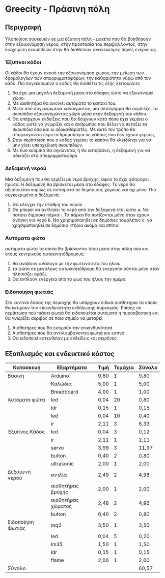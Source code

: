 # Greecity - Πράσινη πόλη

##  Περιγραφή

Υλοποίηση συσκευών σε μια έξυπνη πόλη – μακέτα που θα βοηθήσουν στην εξοικονόμηση νερού, στην προστασία του περιβάλλοντος, στην διαχείριση σκουπιδιών στην  θα διαθέτουν ανανεώσιμες πηγές ενέργειας.

### Έξυπνοι κάδοι
Οι κάδοι θα έχουν σκοπό την εξοικονόμηση χώρου, την μείωση των δρομολογίων των απορριμματοφόρων, την καθαριότητα γύρω από τον κάδο. Πιο συγκεκριμένα ο κάδος θα διαθέτει τις εξής λειτουργίες
1. θα έχει μια μεγάλη δεξαμενή μέσα στο έδαφος ώστε να εξοικονομεί χώρο.
2. Με αισθητήρα θα ανοίγει αυτόματα το καπάκι του.
3. Μετά από συγκεκριμένα «ανοίγματα», μια πλατφόρμα θα συμπιέζει τα σκουπίδια εξοικονομώντας χώρο μέσα στην δεξαμενή του κάδου.
4. Θα υπάρχουν ενδείξεις που θα δείχνουν κατά πόσο έχει γεμίσει ο κάδος ώστε να γνωρίζει και ο άνθρωπος που θέλει να πετάξει τα σκουπίδια όσο και οι οδοκαθαριστές. Με αυτό τον τρόπο θα αποφεύγονται περιττά δρομολόγια σε κάδους που δεν έχουν γεμίσει,
5. Στην περίπτωση που ο κάδος γεμίσει το καπάκι θα κλειδώνει για να μην γίνει υπερχείλιση σκουπιδιών.
6. Με δυο κουμπιά θα σηκώνεται, ή θα κατεβαίνει, η δεξαμενή για να αδειάζει στο απορριμματοφόρο.

### Δεξαμενή νερού
Μια δεξαμενή που θα γεμίζει με νερό βροχής, αφού το έχει φιλτράρει πρώτα. Η δεξαμενή θα βρίσκεται μέσα στο έδαφος. Τε νερό θα αξιοποιείται κυρίως σε ποτίσματα σε δημόσιους χώρους και όχι μόνο. Πιο συγκεκριμένα η δεξαμενή:
1.	Θα ελέγχει την στάθμη του νερού
2.	Θα μπορεί να αντλήσει το νερό από την δεξαμενή έτσι ώστε
a.	Να ποτίσει δημόσια πάρκα
i.	Τα πάρκα θα ποτίζονται μόνο όταν έχουν ανάγκη για νερό
b.	Να χρησιμοποιηθεί σε δημόσιες τουαλέτες
c.	να χρησιμοποιηθεί σε δημόσια κτήρια ακόμα και σπίτια

### Αυτόματα φώτα
αυτόματα φώτα τα οποία θα βρίσκονται τόσο μέσα στην πόλη όσο και στους κεντρικούς αυτοκινητόδρομους:
1.	θα ανάβουν ανάλογα με την φωτεινότητα του ήλιου
2.	τα φώτα σε μεγάλους αυτοκινητόδρομο θα ενεργοποιούνται μόνο όταν πλησιάζει αμάξι.
3.	Θα αντλούν ενέργεια από το φως του ήλιου την ημέρα

### Ειδοποίηση φωτιάς
Στο κοντινό δάσος της περιοχής θα υπάρχουν ειδικά αισθητήρια τα οποία θα εκτιμούν την επικινδυνότητα εκδήλωσης πυρκαγιάς. Επίσης σε περίπτωση που πιάσει φωτιά θα ειδοποιείται αυτόματα η πυροσβεστική και θα γνωρίζει ακριβός σε ποιο σημείο να μεταβεί.
1.	Αισθητήρες που θα εκτιμούν την επικινδυνότητα
2.	Αισθητήρες που θα αντιλαμβάνονται φωτιά και καπνό
3.	Θα ειδοποιεί κατευθείαν με ενδείξεις και σειρήνες

## Εξοπλισμός και ενδεικτικό κόστος


| Κατασκευή            | Εξαρτήματα         | Τιμή  | Τεμάχια | Σύνολο |
|----------------------|--------------------|-------|---------|--------|
| Βασική               | Arduino            | 9,80  | 1       | 9,80   |
|                      | Καλώδια            | 5,00  | 1       | 5,00   |
|                      | Breadboard         | 4,00  | 1       | 1,00   |
| Αυτόματα φώτα        | led                | 0,04  | 20      | 0,80   |
|                      | ldr                | 0,15  | 1       | 0,15   |
|                      | led                | 0,04  | 10      | 0,40   |
|                      | ir                 | 2,11  | 3       | 6,33   |
| Έξυπνος Κάδος        | led                | 0,04  | 3       | 0,12   |
|                      | ir                 | 2,11  | 1       | 2,11   |
|                      | servo              | 3,99  | 3       | 11,97  |
|                      | button             | 0,40  | 2       | 0,80   |
|                      | ultrasonic         | 2,00  | 1       | 2,00   |
| Δεξαμενή νερού       | αντλία             | 2,49  | 2       | 4,98   |
|                      | αισθητήρας βροχής  | 2,00  | 1       | 2,00   |
|                      | αισθητήρας χώματος | 2,48  | 2       | 4,96   |
|                      | button             | 0,40  | 2       | 0,80   |
| Ειδοποίηση Φωτιάς    | mq2                | 3,50  | 1       | 3,50   |
|                      | led                | 0,04  | 5       | 0,20   |
|                      | lm35               | 1,50  | 1       | 1,50   |
|                      | ldr                | 0,15  | 1       | 0,15   |
|                      | flame              | 2,00  | 1       | 2,00   |
| Σύνολο               |                    |       |         | 60,57  |


